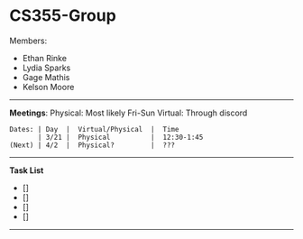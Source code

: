 # CS355-Group
Members: 
   - Ethan Rinke
   - Lydia Sparks
   - Gage Mathis
   - Kelson Moore

---

**Meetings**:
    Physical: Most likely Fri-Sun
    Virtual: Through discord

    Dates: | Day  |  Virtual/Physical  |  Time
           | 3/21 |  Physical          |  12:30-1:45
    (Next) | 4/2  |  Physical?         |  ???   

---

**Task List**

- []  
- [] 
- [] 
- [] 

---
